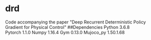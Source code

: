 # drd
Code accompanying the paper "Deep Recurrent Deterministic Policy Gradient for Physical Control"
##Dependencies
Python 3.6.8  
Pytorch 1.1.0 
Numpy 1.16.4 
Gym 0.13.0 
Mujoco_py 1.50.1.68
